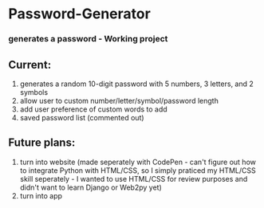 # Password-Generator
### generates a password - Working project

## Current:
1. generates a random 10-digit password with 5 numbers, 3 letters, and 2 symbols
2. allow user to custom number/letter/symbol/password length 
3. add user preference of custom words to add
4. saved password list (commented out)

## Future plans:
1. turn into website (made seperately with CodePen - can't figure out how to integrate Python with HTML/CSS, so I simply praticed my HTML/CSS skill seperately - I wanted to use HTML/CSS for review purposes and didn't want to learn Django or Web2py yet) 
2. turn into app 
